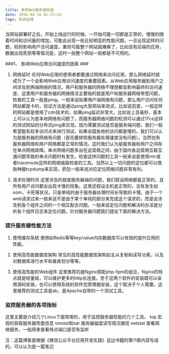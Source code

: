 ```yaml
---
title: 单机Web服务器性能
date: 2016-04-16 01:37:23
tags: 系统运维
---
```


当网站部署好之后，开始上线运行的时候。一开始可能一切都是正常的，慢慢的随着时间和访问量的增加，可能会出现一些比较明显的性能问题。一旦出现这样的问题，轻则影响用户访问速度，重则可能整个网站就瘫痪了，比如说有后端的应用，数据出现死锁等等情况是，这时一般整个网站一般都是不可用的。

###1、 影响Web应用访问速度的因素 ###

 1. 网络延时
任何Web应用的使用者都要通过网络来访问应用，那么网络延时就成为了一个会影响Web应用访问速度的重要因素。从Web应用服务器到用户之间涉及到两端网络的情况，用户和服务器的网络不理想都会影响最终的访问速度，这里用户和服务器的网络情况主要指的就是用户和服务器网络带宽问题，检查的工具一般是ping。一般来说如果用户端网络有问题，那么用户访问任何网站都是卡的，验证方法是通过ping大型网站来测试，比如说百度，一般这样的网站都是使用了cdn技术的，如果ping延迟非常大，比如说上百毫秒，基本上可以认为是本地网络有问题了。而服务器网络问题的检测可以通过17ce这样的测试网站的分布式ping来实现，因为需要测试是否是服务端问题，我们一般希望能有较多访问点来进行测试，如果全国各地的访问都是慢的，我们可以认为是服务器的网络有问题（首先要排除服务器处理速度没有问题）。当然也有服务器网络和用户网络都是正常的情况。这时我们认为是服务器和用户之间存在单点网络故障。单点网络问题多出在运营商之间，由于国内各运营商互联互通问题导致的单点问题时有发生。检查这样问题的工具一般来说是使用mtr或者traceroute这样的网络链路检查的工具。当然以上一切问题的定位都可以借助神器tcpdump来实现，抓包一般来说对应定位网络问题非常有利。
 
 2. 请求处理时间
 这里涉及的就是服务器端的问题，我们假设网络都是正常的，且所有用户访问都会出现卡慢的现象。这里还假设主机是正常的，没有发生如oom，卡死等状况，只是单纯的由于服务器处理时间长导致的卡慢。由于一个web请求过来一般来说不是由于某个单纯的部分来完成这个请求的，而是会涉及到各个组件之间的一个相互配合问题。一般来说定位问题和解决的办法是分析各个组件日志来定位问题。针对服务器问题我们提出下面的解决方法。


### 提升服务器性能方法 ###
 1. 使用缓存系统
 使用如Redis等等key/value内存数据库可以有效的提升应用的性能。
 
 2. 使用高性能数据库架构
 常见的高性能数据库架构如主从复制和读写分离，以及对数据库进行水平和垂直划分等等。
 
 3. 使用高性能的Web组件
 这里推荐的是Nginx搭配php-fpm的组合，Nginx的特点就是轻量级，可以维护更多的http长连接。至于这两个软件的安装既可以采用源码安装，也可以使用系统的软件包管理器安装，这个取决于个人需要。这里推荐的测试工具是ab，是Apache自带的一个测试工具。

### 监控服务器的各项指标 ###
这里主要是介绍几个Linux下面常用的，用于监控服务器性能的几个工具。
top 宏观的获取服务器性能信息
vmstat和sar 服务器磁盘读写情况展现
netstat 查看网络服务，一般用来查看特点端口是否有监听


注：这篇博客是根据《微信公众平台应用开发实践》这边书籍的第11章内容写成的，可以认为是一篇笔记